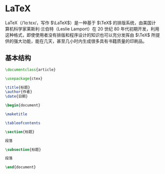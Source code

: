 # LaTeX

LaTeX（/ˈlɑːtɛx/，写作 $\LaTeX$）是一种基于 $\TeX$ 的排版系统，由美国计算机科学家莱斯利·兰伯特（Leslie Lamport）在 20 世纪 80 年代初期开发，利用这种格式，即使使用者没有排版和程序设计的知识也可以充分发挥由 $\TeX$ 所提供的强大功能，能在几天，甚至几小时内生成很多具有书籍质量的印刷品。

## 基本结构

``` latex title="基本结构"
\documentclass{article}

\usepackage{ctex}

\title{标题}
\author{作者}
\date{日期}

\begin{document}

\maketitle

\tableofcontents

\section{标题}

段落

\subsection{标题}

段落

\end{document}
```
